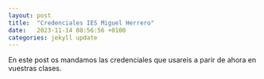 ```yaml
---
layout: post
title:  "Credenciales IES Miguel Herrero"
date:   2023-11-14 08:56:56 +0100
categories: jekyll update
---
```


En este post os mandamos las credenciales que usareis a parir de ahora en vuestras clases.
